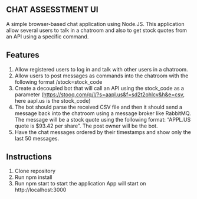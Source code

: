 CHAT ASSESSTMENT UI
----

A simple browser-based chat application using Node.JS.
This application allow several users to talk in a chatroom and also to get stock quotes
from an API using a specific command.


Features
---
1. Allow registered users to log in and talk with other users in a chatroom.
2. Allow users to post messages as commands into the chatroom with the following format
/stock=stock_code
3. Create a decoupled bot that will call an API using the stock_code as a parameter
(https://stooq.com/q/l/?s=aapl.us&f=sd2t2ohlcv&h&e=csv, here aapl.us is the
stock_code)
4. The bot should parse the received CSV file and then it should send a message back into
the chatroom using a message broker like RabbitMQ. The message will be a stock quote
using the following format: “APPL.US quote is $93.42 per share”. The post owner will be
the bot.
5. Have the chat messages ordered by their timestamps and show only the last 50
messages.

Instructions
---
1. Clone repository
2. Run npm install 
5. Run npm start to start the application
    App will start on http://localhost:3000 
